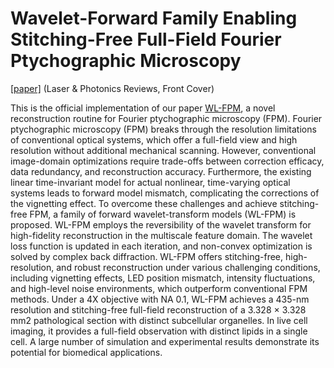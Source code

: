 # Wavelet-Forward Family Enabling Stitching-Free Full-Field Fourier Ptychographic Microscopy

[[paper]](https://onlinelibrary.wiley.com/doi/abs/10.1002/lpor.202401183) (Laser & Photonics Reviews, Front Cover)

This is the official implementation of our paper [WL-FPM](https://onlinelibrary.wiley.com/doi/abs/10.1002/lpor.202401183), a novel reconstruction routine for Fourier ptychographic microscopy (FPM). Fourier ptychographic microscopy (FPM) breaks through the resolution limitations of conventional optical systems, which offer a full-field view and high resolution without additional mechanical scanning. However, conventional image-domain optimizations require trade-offs between correction efficacy, data redundancy, and reconstruction accuracy. Furthermore, the existing linear time-invariant model for actual nonlinear, time-varying optical systems leads to forward model mismatch, complicating the corrections of the vignetting effect. To overcome these challenges and achieve stitching-free FPM, a family of forward wavelet-transform models (WL-FPM) is proposed. WL-FPM employs the reversibility of the wavelet transform for high-fidelity reconstruction in the multiscale feature domain. The wavelet loss function is updated in each iteration, and non-convex optimization is solved by complex back diffraction. WL-FPM offers stitching-free, high-resolution, and robust reconstruction under various challenging conditions, including vignetting effects, LED position mismatch, intensity fluctuations, and high-level noise environments, which outperform conventional FPM methods. Under a 4X objective with NA 0.1, WL-FPM achieves a 435-nm resolution and stitching-free full-field reconstruction of a 3.328 × 3.328 mm2 pathological section with distinct subcellular organelles. In live cell imaging, it provides a full-field observation with distinct lipids in a single cell. A large number of simulation and experimental results demonstrate its potential for biomedical applications.

